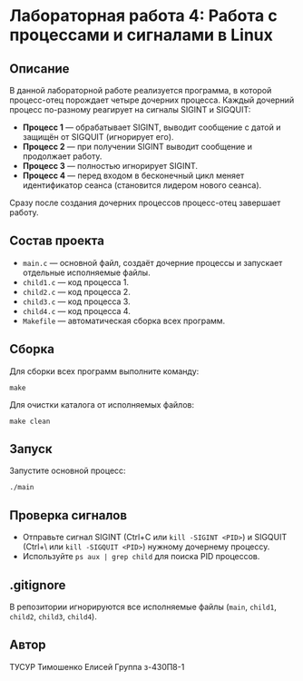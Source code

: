 # Лабораторная работа 4: Работа с процессами и сигналами в Linux

## Описание

В данной лабораторной работе реализуется программа, в которой процесс-отец порождает четыре дочерних процесса. Каждый дочерний процесс по-разному реагирует на сигналы SIGINT и SIGQUIT:

- **Процесс 1** — обрабатывает SIGINT, выводит сообщение с датой и защищён от SIGQUIT (игнорирует его).
- **Процесс 2** — при получении SIGINT выводит сообщение и продолжает работу.
- **Процесс 3** — полностью игнорирует SIGINT.
- **Процесс 4** — перед входом в бесконечный цикл меняет идентификатор сеанса (становится лидером нового сеанса).

Сразу после создания дочерних процессов процесс-отец завершает работу.

## Состав проекта

- `main.c` — основной файл, создаёт дочерние процессы и запускает отдельные исполняемые файлы.
- `child1.c` — код процесса 1.
- `child2.c` — код процесса 2.
- `child3.c` — код процесса 3.
- `child4.c` — код процесса 4.
- `Makefile` — автоматическая сборка всех программ.

## Сборка

Для сборки всех программ выполните команду:

```
make
```

Для очистки каталога от исполняемых файлов:

```
make clean
```

## Запуск

Запустите основной процесс:

```
./main
```

## Проверка сигналов

- Отправьте сигнал SIGINT (Ctrl+C или `kill -SIGINT <PID>`) и SIGQUIT (Ctrl+\ или `kill -SIGQUIT <PID>`) нужному дочернему процессу.
- Используйте `ps aux | grep child` для поиска PID процессов.

## .gitignore

В репозитории игнорируются все исполняемые файлы (`main`, `child1`, `child2`, `child3`, `child4`).

## Автор

ТУСУР
Тимошенко Елисей
Группа	з-430П8-1
